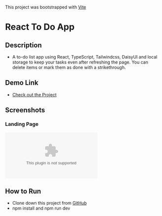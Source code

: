 This project was bootstrapped with [Vite](https://vitejs.dev/)

# React To Do App

## Description

* A to-do list app using React, TypeScript, Tailwindcss, DaisyUI and local storage to keep your tasks even after refreshing the page. You can delete items or mark them as done with a strikethrough.

## Demo Link

* [Check out the Project](www.google.com)


## Screenshots

### Landing Page
![Landing Page](www.google.com)


## How to Run

* Clone down this project from [GitHub](https://github.com/raielly/todo-app-react-ts.git)
* npm install and npm run dev

